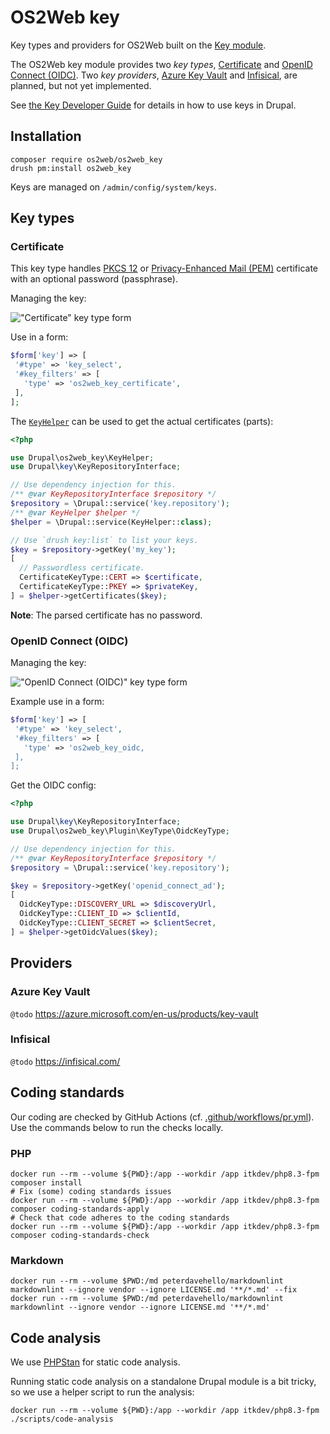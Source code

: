 # OS2Web key

Key types and providers for OS2Web built on the [Key module](https://www.drupal.org/project/key).

The OS2Web key module provides two _key types_, [Certificate](#certificate) and [OpenID Connect
(OIDC)](#openid-connect-oidc). Two _key providers_, [Azure Key Vault](#azure-key-vault) and [Infisical](#infisical), are
planned, but not yet implemented.

See [the Key Developer Guide](https://www.drupal.org/docs/contributed-modules/key/developer-guide) for details in how to
use keys in Drupal.

## Installation

``` shell
composer require os2web/os2web_key
drush pm:install os2web_key
```

Keys are managed on `/admin/config/system/keys`.

## Key types

### Certificate

This key type handles [PKCS 12](https://en.wikipedia.org/wiki/PKCS_12) or [Privacy-Enhanced Mail
(PEM)](https://en.wikipedia.org/wiki/Privacy-Enhanced_Mail) certificate with an optional password (passphrase).

Managing the key:

!["Certificate" key type form](docs/assets/key-type-certificate.png)

Use in a form:

``` php
$form['key'] => [
 '#type' => 'key_select',
 '#key_filters' => [
   'type' => 'os2web_key_certificate',
 ],
];
```

The [`KeyHelper`](https://github.com/OS2web/os2web_key/blob/main/src/KeyHelper.php) can be used to get
the actual certificates (parts):

``` php
<?php

use Drupal\os2web_key\KeyHelper;
use Drupal\key\KeyRepositoryInterface;

// Use dependency injection for this.
/** @var KeyRepositoryInterface $repository */
$repository = \Drupal::service('key.repository');
/** @var KeyHelper $helper */
$helper = \Drupal::service(KeyHelper::class);

// Use `drush key:list` to list your keys.
$key = $repository->getKey('my_key');
[
  // Passwordless certificate.
  CertificateKeyType::CERT => $certificate,
  CertificateKeyType::PKEY => $privateKey,
] = $helper->getCertificates($key);

```

**Note**: The parsed certificate has no password.

### OpenID Connect (OIDC)

Managing the key:

!["OpenID Connect (OIDC)" key type form](docs/assets/key-type-oidc.png)

Example use in a form:

``` php
$form['key'] => [
 '#type' => 'key_select',
 '#key_filters' => [
   'type' => 'os2web_key_oidc,
 ],
];
```

Get the OIDC config:

``` php
<?php

use Drupal\key\KeyRepositoryInterface;
use Drupal\os2web_key\Plugin\KeyType\OidcKeyType;

// Use dependency injection for this.
/** @var KeyRepositoryInterface $repository */
$repository = \Drupal::service('key.repository');

$key = $repository->getKey('openid_connect_ad');
[
  OidcKeyType::DISCOVERY_URL => $discoveryUrl,
  OidcKeyType::CLIENT_ID => $clientId,
  OidcKeyType::CLIENT_SECRET => $clientSecret,
] = $helper->getOidcValues($key);
```

## Providers

### Azure Key Vault

`@todo` <https://azure.microsoft.com/en-us/products/key-vault>

### Infisical

`@todo` <https://infisical.com/>

## Coding standards

Our coding are checked by GitHub Actions (cf. [.github/workflows/pr.yml](.github/workflows/pr.yml)). Use the commands
below to run the checks locally.

### PHP

```shell
docker run --rm --volume ${PWD}:/app --workdir /app itkdev/php8.3-fpm composer install
# Fix (some) coding standards issues
docker run --rm --volume ${PWD}:/app --workdir /app itkdev/php8.3-fpm composer coding-standards-apply
# Check that code adheres to the coding standards
docker run --rm --volume ${PWD}:/app --workdir /app itkdev/php8.3-fpm composer coding-standards-check
```

### Markdown

```shell
docker run --rm --volume $PWD:/md peterdavehello/markdownlint markdownlint --ignore vendor --ignore LICENSE.md '**/*.md' --fix
docker run --rm --volume $PWD:/md peterdavehello/markdownlint markdownlint --ignore vendor --ignore LICENSE.md '**/*.md'
```

## Code analysis

We use [PHPStan](https://phpstan.org/) for static code analysis.

Running static code analysis on a standalone Drupal module is a bit tricky, so we use a helper script to run the
analysis:

```shell
docker run --rm --volume ${PWD}:/app --workdir /app itkdev/php8.3-fpm ./scripts/code-analysis
```
